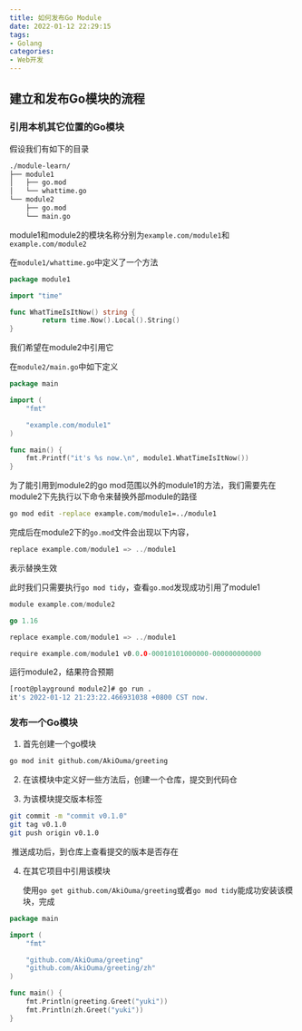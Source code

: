 ```yaml
---
title: 如何发布Go Module
date: 2022-01-12 22:29:15
tags: 
- Golang
categories:
- Web开发
---
```




## 建立和发布Go模块的流程



### 引用本机其它位置的Go模块

假设我们有如下的目录

```bash
./module-learn/
├── module1
│   ├── go.mod
│   └── whattime.go
└── module2
    ├── go.mod
    └── main.go
```
<!-- more -->

module1和module2的模块名称分别为`example.com/module1`和`example.com/module2`

在`module1/whattime.go`中定义了一个方法

```go
package module1

import "time"

func WhatTimeIsItNow() string {
        return time.Now().Local().String()
}
```

我们希望在module2中引用它

在`module2/main.go`中如下定义

```go
package main

import (
	"fmt"

	"example.com/module1"
)

func main() {
	fmt.Printf("it's %s now.\n", module1.WhatTimeIsItNow())
}

```

为了能引用到module2的go mod范围以外的module1的方法，我们需要先在module2下先执行以下命令来替换外部module的路径

```bash
go mod edit -replace example.com/module1=../module1
```

完成后在module2下的`go.mod`文件会出现以下内容，

```go
replace example.com/module1 => ../module1
```

表示替换生效

此时我们只需要执行`go mod tidy`，查看`go.mod`发现成功引用了module1

```go
module example.com/module2

go 1.16

replace example.com/module1 => ../module1

require example.com/module1 v0.0.0-00010101000000-000000000000
```

运行module2，结果符合预期

```bash
[root@playground module2]# go run .
it's 2022-01-12 21:23:22.466931038 +0800 CST now.
```



### 发布一个Go模块

1. 首先创建一个go模块

```bash
go mod init github.com/AkiOuma/greeting
```

2. 在该模块中定义好一些方法后，创建一个仓库，提交到代码仓

3. 为该模块提交版本标签

```bash
git commit -m "commit v0.1.0"
git tag v0.1.0
git push origin v0.1.0
```

​		推送成功后，到仓库上查看提交的版本是否存在

4. 在其它项目中引用该模块

   使用`go get github.com/AkiOuma/greeting`或者`go mod tidy`能成功安装该模块，完成

```go
package main

import (
	"fmt"

	"github.com/AkiOuma/greeting"
	"github.com/AkiOuma/greeting/zh"
)

func main() {
	fmt.Println(greeting.Greet("yuki"))
	fmt.Println(zh.Greet("yuki"))
}
```



